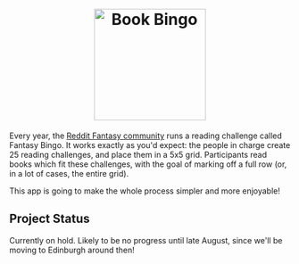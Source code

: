 <h1 align="center">
	<br>
	<img width="200" src="https://cdn.jsdelivr.net/gh/jtmcgrath/book-bingo@fc9e3fad/book-bingo.svg" alt="Book Bingo">
	<br>
</h1>

Every year, the [Reddit Fantasy community](https://www.reddit.com/r/Fantasy) runs a reading challenge called Fantasy Bingo. It works exactly as you'd expect: the people in charge create 25 reading challenges, and place them in a 5x5 grid. Participants read books which fit these challenges, with the goal of marking off a full row (or, in a lot of cases, the entire grid).

This app is going to make the whole process simpler and more enjoyable!

## Project Status

Currently on hold. Likely to be no progress until late August, since we'll be moving to Edinburgh around then!
